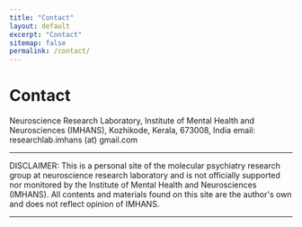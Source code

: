 ```yaml
---
title: "Contact"
layout: default
excerpt: "Contact"
sitemap: false
permalink: /contact/
---
```


# Contact

Neuroscience Research Laboratory, Institute of Mental Health and Neurosciences (IMHANS), Kozhikode, Kerala, 673008, India
email: researchlab.imhans (at) gmail.com

----

DISCLAIMER: This is a personal site of the molecular psychiatry research group at neuroscience research laboratory and is not officially supported nor monitored by the Institute of Mental Health and Neurosciences (IMHANS). All contents and materials found on this site are the author's own and does not reflect opinion of IMHANS.

----
